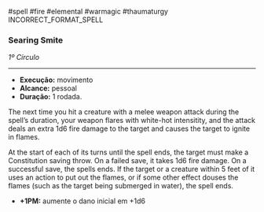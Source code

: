 #spell #fire #elemental #warmagic #thaumaturgy 
INCORRECT_FORMAT_SPELL
### Searing Smite
*1º Círculo*
___
- **Execução:** movimento
- **Alcance:** pessoal
- **Duração:** 1 rodada.

The next time you hit a creature with a melee weapon attack during the spell’s duration, your weapon flares with white-hot intensitity, and the attack deals an extra 1d6 fire damage to the target and causes the target to ignite in flames.  
  
At the start of each of its turns until the spell ends, the target must make a Constitution saving throw. On a failed save, it takes 1d6 fire damage. On a successful save, the spells ends. If the target or a creature within 5 feet of it uses an action to put out the flames, or if some other effect douses the flames (such as the target being submerged in water), the spell ends.

- **+1PM:** aumente o dano inicial em +1d6
